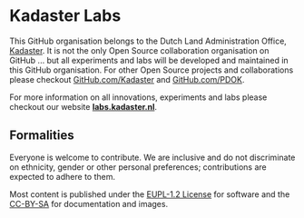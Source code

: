 # Kadaster Labs

This GitHub organisation belongs to the Dutch Land Administration Office, [Kadaster](https://kadaster.nl).
It is not the only Open Source collaboration organisation on GitHub ... but all experiments and labs will be developed and maintained in this GitHub organisation.
For other Open Source projects and collaborations please checkout [GitHub.com/Kadaster](https://github.com/kadaster) and [GitHub.com/PDOK](https://github.com/pdok).

For more information on all innovations, experiments and labs please checkout our website **[labs.kadaster.nl](https://labs.kadaster.nl/)**.

## Formalities

Everyone is welcome to contribute.
We are inclusive and do not discriminate on ethnicity, gender or other personal preferences; contributions are expected to adhere to them.

Most content is published under the [EUPL-1.2 License](https://joinup.ec.europa.eu/collection/eupl/eupl-text-eupl-12) for software and
the [CC-BY-SA](https://creativecommons.org/licenses/by-sa/3.0/nl/) for documentation and images.
